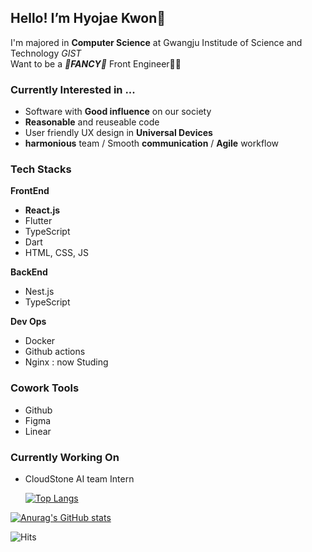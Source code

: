 
 ## Hello! I’m Hyojae Kwon🙌
  I'm majored in **Computer Science** at Gwangju Institude of Science and Technology *GIST* <br/>
  Want to be a ***💫FANCY💫*** Front Engineer🧑‍💻
  
 ### Currently Interested in ... 
 - Software with **Good influence** on our society
 - **Reasonable** and reuseable code
 - User friendly UX design in **Universal Devices**
 - **harmonious** team / Smooth **communication** / **Agile** workflow

### Tech Stacks
**FrontEnd**
 * **React.js** 
 * Flutter
 * TypeScript 
 * Dart
 * HTML, CSS, JS

**BackEnd** 
* Nest.js
* TypeScript

**Dev Ops**
* Docker
* Github actions
* Nginx : now Studing

### Cowork Tools
 * Github
 * Figma
 * Linear

### Currently Working On
* CloudStone AI team Intern
   
   [![Top Langs](https://github-readme-stats.vercel.app/api/top-langs/?username=hyojaeKwon&layout=compact)](https://github.com/anuraghazra/github-readme-stats)
  
[![Anurag's GitHub stats](https://github-readme-stats.vercel.app/api?username=hyojaeKwon)](https://github.com/anuraghazra/github-readme-stats)
 
 

   ![Hits](https://hits.seeyoufarm.com/api/count/incr/badge.svg?url=https%3A%2F%2Fgithub.com%2FhyojaeKwon&count_bg=%23EF78ED&title_bg=%23A600FD&icon=airbus.svg&icon_color=%23FFFFFF&title=Visitors&edge_flat=true)
